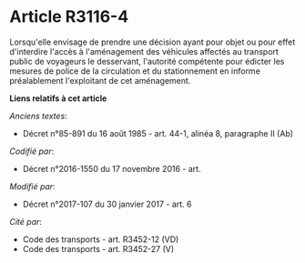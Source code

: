 # Article R3116-4

Lorsqu'elle envisage de prendre une décision ayant pour objet ou pour effet d'interdire l'accès à l'aménagement des véhicules
affectés au transport public de voyageurs le desservant, l'autorité compétente pour édicter les mesures de police de la
circulation et du stationnement en informe préalablement l'exploitant de cet aménagement.

**Liens relatifs à cet article**

_Anciens textes_:

  - Décret n°85-891 du 16 août 1985 - art. 44-1, alinéa 8, paragraphe II  (Ab)

_Codifié par_:

  - Décret n°2016-1550 du 17 novembre 2016 - art.

_Modifié par_:

  - Décret n°2017-107 du 30 janvier 2017 - art. 6

_Cité par_:

  - Code des transports - art. R3452-12 (VD)
  - Code des transports - art. R3452-27 (V)
